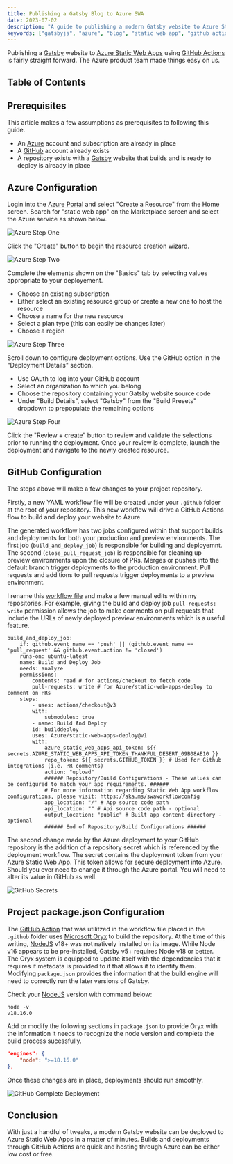 ```yaml
---
title: Publishing a Gatsby Blog to Azure SWA
date: 2023-07-02
description: "A guide to publishing a modern Gatsby website to Azure Static Web Apps."
keywords: ["gatsbyjs", "azure", "blog", "static web app", "github actions"]
---
```


Publishing a [Gatsby](https://www.gatsbyjs.com/) website to
[Azure Static Web Apps](https://azure.microsoft.com/en-us/products/app-service/static)
using
[GitHub Actions](https://github.com/features/actions)
is fairly straight forward. The Azure product team made things easy on us.

## Table of Contents

## Prerequisites

This article makes a few assumptions as prerequisites to following this guide.

- An [Azure](https://azure.microsoft.com/en-us) account and subscription are 
  already in place
- A [GitHub](https://github.com/) account already exists
- A repository exists with a [Gatsby](https://www.gatsbyjs.com/) website that 
  builds and is ready to deploy is already in place

## Azure Configuration

Login into the [Azure Portal](https://portal.azure.com) and select "Create a Resource"
from the Home screen. Search for "static web app" on the Marketplace screen and select
the Azure service as shown below.

![Azure Step One](./azure-step-1.png)

Click the "Create" button to begin the resource creation wizard.

![Azure Step Two](./azure-step-2.png)

Complete the elements shown on the "Basics" tab by selecting values appropriate
to your deployement.

- Choose an existing subscription
- Either select an existing resource group or create a new one to host the resource
- Choose a name for the new resource
- Select a plan type (this can easily be changes later)
- Choose a region

![Azure Step Three](./azure-step-3.png)

Scroll down to configure deployment options. Use the GitHub option in the
"Deployment Details" section.

- Use OAuth to log into your GitHub account
- Select an organization to which you belong
- Choose the repository containing your Gatsby website source code
- Under "Build Details", select "Gatsby" from the "Build Presets" dropdown
  to prepopulate the remaining options

![Azure Step Four](./azure-step-4.png)

Click the "Review + create" button to review and validate the selections
prior to running the deployment. Once your review is complete, launch the deployment
and navigate to the newly created resource.

## GitHub Configuration

The steps above will make a few changes to your project repository.

Firstly, a new YAML workflow file will be created under your `.github` folder at
the root of your repository. This new workflow will drive a GitHub Actions flow
to build and deploy your website to Azure.

The generated workflow has two jobs configured within that support builds
and deployments for both your production and preview environments. The first
job (`build_and_deploy_job`) is responsible for building and deployemnt. The
second (`close_pull_request_job`) is responsible for cleaning up preview environments
upon the closure of PRs. Merges or pushes into the default branch trigger deployments
to the production environment. Pull requests and additions to pull requests
trigger deployments to a preview environment.

I rename this [workflow file](https://github.com/jpfulton/blog/blob/main/.github/workflows/cicd.yml)
and make a few manual edits within my repositories. For example, giving the build
and deploy job `pull-requests: write` permission allows the job to make comments
on pull requests that include the URLs of newly deployed preview environments
which is a useful feature.

```yaml{8,17}{numberLines: true}
build_and_deploy_job:
    if: github.event_name == 'push' || (github.event_name == 'pull_request' && github.event.action != 'closed')
    runs-on: ubuntu-latest
    name: Build and Deploy Job
    needs: analyze
    permissions:
        contents: read # for actions/checkout to fetch code
        pull-requests: write # for Azure/static-web-apps-deploy to comment on PRs
    steps:
        - uses: actions/checkout@v3
        with:
            submodules: true
        - name: Build And Deploy
        id: builddeploy
        uses: Azure/static-web-apps-deploy@v1
        with:
            azure_static_web_apps_api_token: ${{ secrets.AZURE_STATIC_WEB_APPS_API_TOKEN_THANKFUL_DESERT_09B08AE10 }}
            repo_token: ${{ secrets.GITHUB_TOKEN }} # Used for Github integrations (i.e. PR comments)
            action: "upload"
            ###### Repository/Build Configurations - These values can be configured to match your app requirements. ######
            # For more information regarding Static Web App workflow configurations, please visit: https://aka.ms/swaworkflowconfig
            app_location: "/" # App source code path
            api_location: "" # Api source code path - optional
            output_location: "public" # Built app content directory - optional
            ###### End of Repository/Build Configurations ######
```

The second change made by the Azure deployment to your GitHub repository
is the addition of a repository secret which is referenced by the
deployment workflow. The secret contains the deployment token from your
Azure Static Web App. This token allows for secure deployment into Azure.
Should you ever need to change it through the Azure portal. You will need
to alter its value in GitHub as well.

![GitHub Secrets](./github-secrets.png)

## Project package.json Configuration

The [GitHub Action](https://github.com/Azure/static-web-apps-deploy) that was
utilitzed in the workflow file placed in the `.github` folder uses
[Microsoft Oryx](https://github.com/microsoft/Oryx) to build the repository.
At the time of this writing, [NodeJS](https://nodejs.org/en) v18+ was
not natively installed on its image. While Node v16 appears to be pre-installed,
Gatsby v5+ requires Node v18 or better. The Oryx system is equipped to
update itself with the dependencies that it requires if metadata is provided
to it that allows it to identify them. Modifying `package.json` provides
the information that the build engine will need to correctly run the later
versions of Gatsby.

Check your [NodeJS](https://nodejs.org/en) version with command below:

```shell{outputLines:2}
node -v
v18.16.0
```

Add or modify the following sections in `package.json` to provide Oryx
with the information it needs to recognize the node version and complete
the build process sucessfully.

```javascript:title=package.json {2}{numberLines:true}
"engines": {
    "node": ">=18.16.0"
},
```

Once these changes are in place, deployments should run smoothly.

![GitHub Complete Deployment](./github-complete-deployment.png)

## Conclusion

With just a handful of tweaks, a modern Gatsby website can be deployed
to Azure Static Web Apps in a matter of minutes. Builds and deployments
through GitHub Actions are quick and hosting through Azure can be either
low cost or free.
